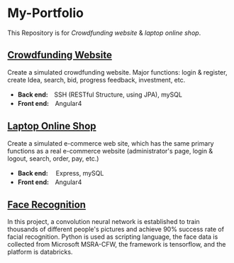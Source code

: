# My-Portfolio
This Repository is for *Crowdfunding website* & *laptop online shop*.  
## [Crowdfunding Website](https://github.com/JunxiFan/My-Portfolio/tree/master/Crowdfunding%20Website)  
Create a simulated crowdfunding website. Major functions: login & register, create Idea, search, bid, progress feedback, investment, etc.  
 - **Back end:**　SSH (RESTful Structure, using JPA), mySQL    
 - **Front end:**　Angular4  

## [Laptop Online Shop](https://github.com/JunxiFan/My-Portfolio/tree/master/E-commerce%20Website)
Create a simulated e-commerce web site, which has the same primary functions as a real e-commerce website (administrator's page, login & logout, search, order, pay, etc.)  
   - **Back end:** 　Express, mySQL
   -  **Front end:**　Angular4

## [Face Recognition](https://github.com/JunxiFan/My-Portfolio/tree/master/Face%20Recognition)  
In this project, a convolution neural network is established to train thousands of different people's pictures and achieve 90% success rate of facial recognition.
Python is used as scripting language, the face data is collected from Microsoft MSRA-CFW, the framework is tensorflow, and the platform is databricks.
